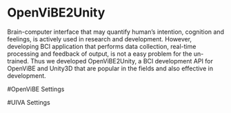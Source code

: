 # OpenViBE2Unity

Brain-computer interface that may quantify human’s intention, cognition and feelings, is actively used in research and development. However, developing BCI application that performs data collection, real-time processing and feedback of output, is not a easy problem for the un-trained. Thus we developed OpenViBE2Unity, a BCI development API for OpenViBE and Unity3D that are popular in the fields and also effective in development. 


#OpenViBE Settings

#UIVA Settings
